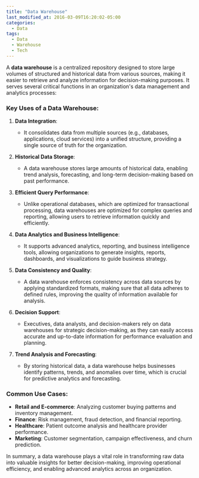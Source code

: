 ```yaml
---
title: "Data Warehouse"
last_modified_at: 2016-03-09T16:20:02-05:00
categories:
  - Data
tags:
  - Data
  - Warehouse
  - Tech
---
```


A **data warehouse** is a centralized repository designed to store large volumes of structured and historical data from various sources, making it easier to retrieve and analyze information for decision-making purposes. It serves several critical functions in an organization's data management and analytics processes:

### Key Uses of a Data Warehouse:

1. **Data Integration**: 
   - It consolidates data from multiple sources (e.g., databases, applications, cloud services) into a unified structure, providing a single source of truth for the organization.

2. **Historical Data Storage**:
   - A data warehouse stores large amounts of historical data, enabling trend analysis, forecasting, and long-term decision-making based on past performance.

3. **Efficient Query Performance**:
   - Unlike operational databases, which are optimized for transactional processing, data warehouses are optimized for complex queries and reporting, allowing users to retrieve information quickly and efficiently.

4. **Data Analytics and Business Intelligence**:
   - It supports advanced analytics, reporting, and business intelligence tools, allowing organizations to generate insights, reports, dashboards, and visualizations to guide business strategy.

5. **Data Consistency and Quality**:
   - A data warehouse enforces consistency across data sources by applying standardized formats, making sure that all data adheres to defined rules, improving the quality of information available for analysis.

6. **Decision Support**:
   - Executives, data analysts, and decision-makers rely on data warehouses for strategic decision-making, as they can easily access accurate and up-to-date information for performance evaluation and planning.

7. **Trend Analysis and Forecasting**:
   - By storing historical data, a data warehouse helps businesses identify patterns, trends, and anomalies over time, which is crucial for predictive analytics and forecasting.

### Common Use Cases:
- **Retail and E-commerce**: Analyzing customer buying patterns and inventory management.
- **Finance**: Risk management, fraud detection, and financial reporting.
- **Healthcare**: Patient outcome analysis and healthcare provider performance.
- **Marketing**: Customer segmentation, campaign effectiveness, and churn prediction.

In summary, a data warehouse plays a vital role in transforming raw data into valuable insights for better decision-making, improving operational efficiency, and enabling advanced analytics across an organization.